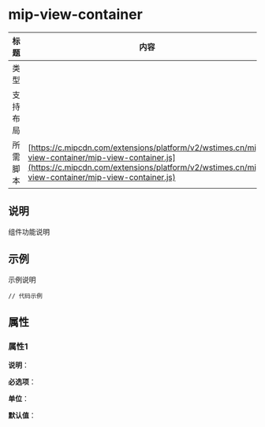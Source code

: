 # mip-view-container

标题|内容
----|----
类型|
支持布局|
所需脚本| [https://c.mipcdn.com/extensions/platform/v2/wstimes.cn/mip-view-container/mip-view-container.js](https://c.mipcdn.com/extensions/platform/v2/wstimes.cn/mip-view-container/mip-view-container.js)

## 说明

组件功能说明

## 示例

示例说明

```
// 代码示例
```

## 属性

### 属性1

**说明**：

**必选项**：

**单位**：

**默认值**：